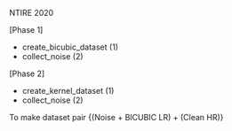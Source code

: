 NTIRE 2020 

[Phase 1]
- create_bicubic_dataset (1)
- collect_noise		 (2)

[Phase 2]
- create_kernel_dataset  (1)
- collect_noise		 (2)


To make dataset pair {(Noise + BICUBIC LR) + (Clean HR)}

